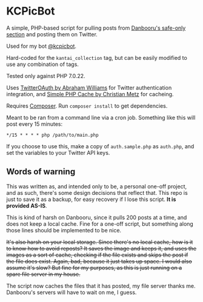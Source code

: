 # KCPicBot
A simple, PHP-based script for pulling posts from [Danbooru's safe-only section](https://safebooru.donmai.us) and posting them on Twitter.

Used for my bot [@kcpicbot](https://twitter.com/kcpicbot).

Hard-coded for the `kantai_collection` tag, but can be easily modified to use any combination of tags.

Tested only against PHP 7.0.22.

Uses [TwitterOAuth by Abraham Williams](https://twitteroauth.com/) for Twitter authentication integration, and [Simple PHP Cache by Christian Metz](https://github.com/cosenary/Simple-PHP-Cache) for cacheing.

Requires [Composer](https://getcomposer.org/). Run `composer install` to get dependencies.

Meant to be ran from a command line via a cron job. Something like this will post every 15 minutes:
```
*/15 * * * * php /path/to/main.php
```

If you choose to use this, make a copy of `auth.sample.php` as `auth.php`, and set the variables to your Twitter API keys.

## Words of warning
This was written as, and intended only to be, a personal one-off project, and as such, there's some design decisions that reflect that. This repo is just to save it as a backup, for easy recovery if I lose this script. **It is provided AS-IS**.

This is kind of harsh on Danbooru, since it pulls 200 posts at a time, and does not keep a local cache. Fine for a one-off script, but something along those lines should be implemented to be nice.

~~It's also harsh on your local storage. Since there's no local cache, how is it to know how to avoid reposts? It saves the image and keeps it, and uses the images as a sort of cache, checking if the file exists and skips the post if the file does exist. Again, bad, because it just takes up space. I would also assume it's slow? But fine for my purposes, as this is just running on a spare file server in my house.~~

The script now caches the files that it has posted, my file server thanks me. Danbooru's servers will have to wait on me, I guess.

